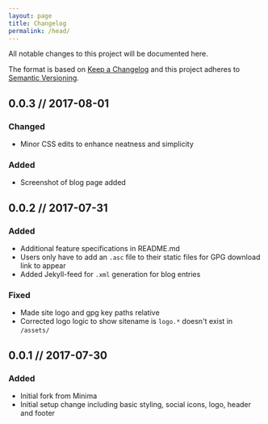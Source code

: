 ```yaml
---
layout: page
title: Changelog
permalink: /head/
---
```

All notable changes to this project will be documented here.

The format is based on [Keep a Changelog](http://keepachangelog.com/en/1.0.0/)
and this project adheres to [Semantic Versioning](http://semver.org/spec/v2.0.0.html).


## 0.0.3 // 2017-08-01
### Changed
- Minor CSS edits to enhance neatness and simplicity

### Added
- Screenshot of blog page added

## 0.0.2 // 2017-07-31
### Added
- Additional feature specifications in README.md
- Users only have to add an `.asc` file to their static files for GPG download link to appear
- Added Jekyll-feed for `.xml` generation for blog entries

### Fixed
- Made site logo and gpg key paths relative
- Corrected logo logic to show sitename is `logo.*` doesn't exist in `/assets/`


## 0.0.1 // 2017-07-30
### Added
- Initial fork from Minima
- Initial setup change including basic styling, social icons, logo, header and footer

